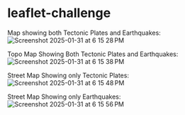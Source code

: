 # leaflet-challenge

Map showing both Tectonic Plates and Earthquakes:
![Screenshot 2025-01-31 at 6 15 28 PM](https://github.com/user-attachments/assets/8327edbe-8b5e-449a-8abd-e60fd3e7507f)


Topo Map Showing Both Tectonic Plates and Earthquakes:
![Screenshot 2025-01-31 at 6 15 38 PM](https://github.com/user-attachments/assets/9947eb1d-1457-40bc-afc2-3d0e533f7fc4)


Street Map Showing only Tectonic Plates:
![Screenshot 2025-01-31 at 6 15 48 PM](https://github.com/user-attachments/assets/0ba09a3a-87ba-4e63-99cc-cea48c1fcb55)

Street Map Showing only Earthquakes:
![Screenshot 2025-01-31 at 6 15 56 PM](https://github.com/user-attachments/assets/a8695eed-bc29-4b8f-9e36-6ad465dfcbca)
